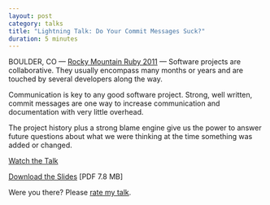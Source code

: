 ```yaml
---
layout: post
category: talks
title: "Lightning Talk: Do Your Commit Messages Suck?"
duration: 5 minutes
---
```


<!-- [![Do Your Commit Messages Suck?](/images/talks/commit-messages.png)][slides] -->
<div class="slides">
<script src="http://speakerdeck.com/embed/4e68d6c47fbf030001006581.js?size=preview">enable javascript to see slides</script>
</div>

BOULDER, CO &mdash; [Rocky Mountain Ruby 2011][location] &mdash; Software
projects are collaborative.  They usually encompass many months or years and are
touched by several developers along the way.

Communication is key to any good software project.  Strong, well written, commit
messages are one way to increase communication and documentation with very
little overhead.

The project history plus a strong blame engine give us the power to answer
future questions about what we were thinking at the time something was added or
changed.

[Watch the Talk](http://www.confreaks.com/videos/744-rockymtnruby2011-lightning-talk-do-your-commit-messages-suck)

[Download the Slides][slides] \[PDF 7.8 MB\]

Were you there? Please [rate my talk](http://spkr8.com/t/8263).

[slides]: http://files.mcgeary.org/presentations/commit-messages-rockymtnruby.pdf "Download the Slides"
[location]: http://www.rockymtnruby.com/
